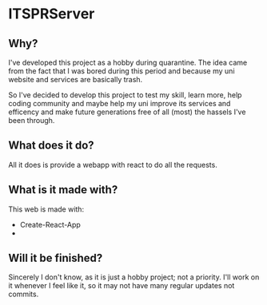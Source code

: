 # ITSPRServer

## Why?

I've developed this project as a hobby during quarantine. The idea came from the fact that I was bored during this period and because my uni website and services are basically trash.

So I've decided to develop this project to test my skill, learn more, help coding community and maybe help my uni improve its services and efficency and make future generations free of all (most) the hassels I've been through.

## What does it do?

All it does is provide a webapp with react to do all the requests.

## What is it made with?

This web is made with:

- Create-React-App
-

## Will it be finished?

Sincerely I don't know, as it is just a hobby project; not a priority. I'll work on it whenever I feel like it, so it may not have many regular updates not commits.
